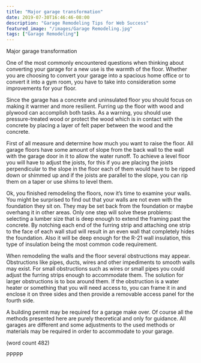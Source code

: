 ```yaml
---
title: "Major garage transformation"
date: 2019-07-30T16:46:46-08:00
description: "Garage Remodeling Tips for Web Success"
featured_image: "/images/Garage Remodeling.jpg"
tags: ["Garage Remodeling"]
---
```


Major garage transformation


One of the most commonly encountered questions when 
thinking about converting your garage for a new use is 
the warmth of the floor. Whether you are choosing to convert 
your garage into a spacious home office or to convert it into a 
gym room, you have to take into consideration some 
improvements for your floor.

Since the garage has a concrete and uninsulated floor you 
should focus on making it warmer and more resilient. Furring 
up the floor with wood and plywood can accomplish both 
tasks. As a warning, you should use pressure-treated wood or protect 
the wood which is in contact with the concrete by placing a 
layer of felt paper between the wood and the concrete.

First of all measure and determine how much you want to raise the 
floor. All garage floors have some amount of slope from the 
back wall to the wall with the garage door in it to allow the 
water runoff. To achieve a level floor you will have to adjust 
the joists, for this if you are placing the joists perpendicular to 
the slope in the floor each of them would have to be ripped 
down or shimmed up and if the joists are parallel to the slope, 
you can rip them on a taper or use shims to level them.

Ok, you finished remodeling the floors, now it’s time to
examine your walls. You might be surprised to find out that 
your walls are not even with the foundation they sit on. They 
may be set back from the foundation or maybe overhang it in 
other areas. Only one step will solve these problems: selecting 
a lumber size that is deep enough to extend the framing past the 
concrete. By notching each end of the furring strip and 
attaching one strip to the face of each wall stud will result in an 
even wall that completely hides the foundation. Also it will be 
deep enough for the R-21 wall insulation, this type of 
insulation being the most common code requirement. 

When remodeling the walls and the floor several obstructions 
may appear. Obstructions like pipes, ducts, wires and other 
impediments to smooth walls may exist. For small obstructions 
such as wires or small pipes you could adjust the furring strips 
enough to accommodate them. The solution for larger 
obstructions is to box around them. If the obstruction is a water 
heater or something that you will need access to, you can frame 
it in and enclose it on three sides and then provide a removable 
access panel for the fourth side.

A building permit may be required for a garage make over. 
Of course all the methods presented here are purely theoretical 
and only for guidance. All garages are different and some 
adjustments to the used methods or materials may be required 
in order to accommodate to your garage. 

(word count 482)

PPPPP







